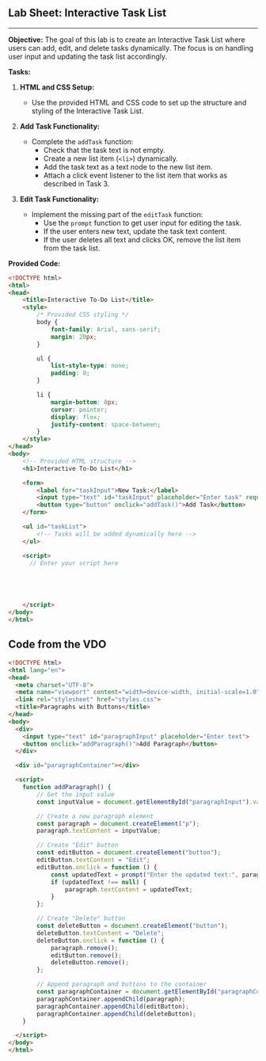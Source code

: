 ## **Lab Sheet: Interactive Task List**

---

**Objective:**
The goal of this lab is to create an Interactive Task List where users can add, edit, and delete tasks dynamically. The focus is on handling user input and updating the task list accordingly.


**Tasks:**

1. **HTML and CSS Setup:**
   - Use the provided HTML and CSS code to set up the structure and styling of the Interactive Task List.

2. **Add Task Functionality:**
   - Complete the `addTask` function:
      - Check that the task text is not empty.
      - Create a new list item (`<li>`) dynamically.
      - Add the task text as a text node to the new list item.
      - Attach a click event listener to the list item that works as described in Task 3.

3. **Edit Task Functionality:**
   - Implement the missing part of the `editTask` function:
      - Use the `prompt` function to get user input for editing the task.
      - If the user enters new text, update the task text content.
      - If the user deletes all text and clicks OK, remove the list item from the task list.


**Provided Code:**
```html
<!DOCTYPE html>
<html>
<head>
    <title>Interactive To-Do List</title>
    <style>
        /* Provided CSS styling */
        body {
            font-family: Arial, sans-serif;
            margin: 20px;
        }

        ul {
            list-style-type: none;
            padding: 0;
        }

        li {
            margin-bottom: 8px;
            cursor: pointer;
            display: flex;
            justify-content: space-between;
        }
    </style>
</head>
<body>
    <!-- Provided HTML structure -->
    <h1>Interactive To-Do List</h1>

    <form>
        <label for="taskInput">New Task:</label>
        <input type="text" id="taskInput" placeholder="Enter task" required>
        <button type="button" onclick="addTask()">Add Task</button>
    </form>

    <ul id="taskList">
        <!-- Tasks will be added dynamically here -->
    </ul>

    <script>
      // Enter your script here





    </script>
</body>
</html>
```


## Code from the VDO

```html
<!DOCTYPE html>
<html lang="en">
<head>
  <meta charset="UTF-8">
  <meta name="viewport" content="width=device-width, initial-scale=1.0">
  <link rel="stylesheet" href="styles.css">
  <title>Paragraphs with Buttons</title>
</head>
<body>
  <div>
    <input type="text" id="paragraphInput" placeholder="Enter text">
    <button onclick="addParagraph()">Add Paragraph</button>
  </div>

  <div id="paragraphContainer"></div>

  <script>
    function addParagraph() {
        // Get the input value
        const inputValue = document.getElementById("paragraphInput").value;

        // Create a new paragraph element
        const paragraph = document.createElement("p");
        paragraph.textContent = inputValue;

        // Create "Edit" button
        const editButton = document.createElement("button");
        editButton.textContent = "Edit";
        editButton.onclick = function () {
            const updatedText = prompt("Enter the updated text:", paragraph.textContent);
            if (updatedText !== null) {
                paragraph.textContent = updatedText;
            }
        };

        // Create "Delete" button
        const deleteButton = document.createElement("button");
        deleteButton.textContent = "Delete";
        deleteButton.onclick = function () {
            paragraph.remove();
            editButton.remove();
            deleteButton.remove();
        };

        // Append paragraph and buttons to the container
        const paragraphContainer = document.getElementById("paragraphContainer");
        paragraphContainer.appendChild(paragraph);
        paragraphContainer.appendChild(editButton);
        paragraphContainer.appendChild(deleteButton);
    }

  </script>
</body>
</html>
```
